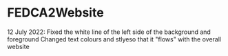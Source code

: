 # FEDCA2Website

12 July 2022:
Fixed the white line of the left side of the background and foreground
Changed text colours and stlyeso that it "flows" with the overall website